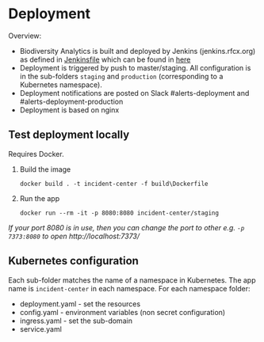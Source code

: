 # Deployment

Overview:
- Biodiversity Analytics is built and deployed by Jenkins (jenkins.rfcx.org) as defined in [Jenkinsfile](./Jenkinsfile) which can be found in [here](https://jenkins.rfcx.org/job/Incident%20Center%20Web/)
- Deployment is triggered by push to master/staging. All configuration is in the sub-folders `staging` and `production` (corresponding to a Kubernetes namespace).
- Deployment notifications are posted on Slack #alerts-deployment and #alerts-deployment-production
- Deployment is based on nginx

## Test deployment locally

Requires Docker.

1.  Build the image
    ```
    docker build . -t incident-center -f build\Dockerfile
    ```

2.  Run the app
    ```
    docker run --rm -it -p 8080:8080 incident-center/staging
    ```

*If your port 8080 is in use, then you can change the port to other e.g. `-p 7373:8080` to open http://localhost:7373/*


## Kubernetes configuration

Each sub-folder matches the name of a namespace in Kubernetes. The app name is `incident-center` in each namespace. For each namespace folder:

- deployment.yaml - set the resources
- config.yaml - environment variables (non secret configuration)
- ingress.yaml - set the sub-domain
- service.yaml
